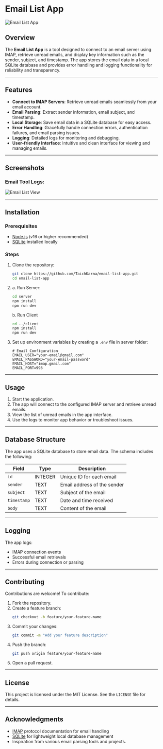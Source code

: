 # Email List App

![Email List App](https://github.com/user-attachments/assets/13f93e87-82af-4236-959f-06dec79c61c9)

## Overview

The **Email List App** is a tool designed to connect to an email server using IMAP, retrieve unread emails, and display key information such as the sender, subject, and timestamp. The app stores the email data in a local SQLite database and provides error handling and logging functionality for reliability and transparency.

---

## Features

- **Connect to IMAP Servers**: Retrieve unread emails seamlessly from your email account.
- **Email Parsing**: Extract sender information, email subject, and timestamp.
- **Local Storage**: Save email data in a SQLite database for easy access.
- **Error Handling**: Gracefully handle connection errors, authentication failures, and email parsing issues.
- **Logging**: Detailed logs for monitoring and debugging.
- **User-friendly Interface**: Intuitive and clean interface for viewing and managing emails.

---

## Screenshots

### Email Tool Logs:
![Email List View](https://github.com/user-attachments/assets/5bff6c72-8c6a-4266-a721-1b39235fd136)

---

## Installation

### Prerequisites

- [Node.js](https://nodejs.org) (v16 or higher recommended)
- [SQLite](https://sqlite.org) installed locally

### Steps

1. Clone the repository:
   ```bash
   git clone https://github.com/TaichKarna/email-list-app.git
   cd email-list-app
   ```

2. a. Run Server:
   ```bash
   cd server
   npm install
   npm run dev
   ```
   b. Run Client
   ```bash
   cd ../client
   npm install
   npm run dev
   ```

3. Set up environment variables by creating a `.env` file in server folder:
   ```env
   # Email Configuration
   EMAIL_USER="your-email@gmail.com"
   EMAIL_PASSWORD="your-email-password"
   EMAIL_HOST="imap.gmail.com"
   EMAIL_PORT=993
   ```


---

## Usage

1. Start the application.
2. The app will connect to the configured IMAP server and retrieve unread emails.
3. View the list of unread emails in the app interface.
4. Use the logs to monitor app behavior or troubleshoot issues.

---

## Database Structure

The app uses a SQLite database to store email data. The schema includes the following:

| Field         | Type    | Description                 |
|---------------|---------|-----------------------------|
| `id`          | INTEGER | Unique ID for each email    |
| `sender`      | TEXT    | Email address of the sender |
| `subject`     | TEXT    | Subject of the email        |
| `timestamp`   | TEXT    | Date and time received      |
| `body`        | TEXT    | Content of the email        |

---

## Logging

The app logs:
- IMAP connection events
- Successful email retrievals
- Errors during connection or parsing

---

## Contributing

Contributions are welcome! To contribute:

1. Fork the repository.
2. Create a feature branch:
   ```bash
   git checkout -b feature/your-feature-name
   ```
3. Commit your changes:
   ```bash
   git commit -m "Add your feature description"
   ```
4. Push the branch:
   ```bash
   git push origin feature/your-feature-name
   ```
5. Open a pull request.

---

## License

This project is licensed under the MIT License. See the `LICENSE` file for details.

---

## Acknowledgments

- [IMAP](https://tools.ietf.org/html/rfc3501) protocol documentation for email handling
- [SQLite](https://sqlite.org) for lightweight local database management
- Inspiration from various email parsing tools and projects.

